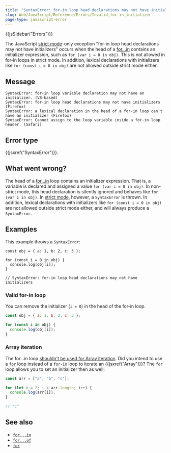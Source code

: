 ```yaml
---
title: "SyntaxError: for-in loop head declarations may not have initializers"
slug: Web/JavaScript/Reference/Errors/Invalid_for-in_initializer
page-type: javascript-error
---
```


{{jsSidebar("Errors")}}

The JavaScript [strict mode](/Web/JavaScript/Reference/Strict_mode)-only exception
"for-in loop head declarations may not have initializers"
occurs when the head of a [for...in](/Web/JavaScript/Reference/Statements/for...in) contains
an initializer expression, such as `for (var i = 0 in obj)`. This is not
allowed in for-in loops in strict mode. In addition, lexical declarations with initializers like `for (const i = 0 in obj)` are not allowed outside strict mode either.

## Message

```plain
SyntaxError: for-in loop variable declaration may not have an initializer. (V8-based)
SyntaxError: for-in loop head declarations may not have initializers (Firefox)
SyntaxError: a lexical declaration in the head of a for-in loop can't have an initializer (Firefox)
SyntaxError: Cannot assign to the loop variable inside a for-in loop header. (Safari)
```

## Error type

{{jsxref("SyntaxError")}}.

## What went wrong?

The head of a [for...in](/Web/JavaScript/Reference/Statements/for...in) loop contains an initializer expression.
That is, a variable is declared and assigned a value `for (var i = 0 in obj)`.
In non-strict mode, this head declaration is silently ignored and behaves like `for (var i in obj)`.
In [strict mode](/Web/JavaScript/Reference/Strict_mode), however, a `SyntaxError` is thrown. In addition, lexical declarations with initializers like `for (const i = 0 in obj)` are not allowed outside strict mode either, and will always produce a `SyntaxError`.

## Examples

This example throws a `SyntaxError`:

```js-nolint example-bad
const obj = { a: 1, b: 2, c: 3 };

for (const i = 0 in obj) {
  console.log(obj[i]);
}

// SyntaxError: for-in loop head declarations may not have initializers
```

### Valid for-in loop

You can remove the initializer (`i = 0`) in the head of the for-in loop.

```js example-good
const obj = { a: 1, b: 2, c: 3 };

for (const i in obj) {
  console.log(obj[i]);
}
```

### Array iteration

The for...in loop [shouldn't be used for Array iteration](/Web/JavaScript/Reference/Statements/for...in#array_iteration_and_for...in).
Did you intend to use a [`for`](/Web/JavaScript/Reference/Statements/for) loop
instead of a `for-in` loop to iterate an {{jsxref("Array")}}? The
`for` loop allows you to set an initializer then as well:

```js example-good
const arr = ["a", "b", "c"];

for (let i = 2; i < arr.length; i++) {
  console.log(arr[i]);
}

// "c"
```

## See also

- [`for...in`](/Web/JavaScript/Reference/Statements/for...in)
- [`for...of`](/Web/JavaScript/Reference/Statements/for...of)
- [`for`](/Web/JavaScript/Reference/Statements/for)
